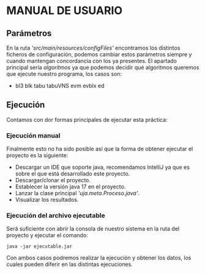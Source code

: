 # MANUAL DE USUARIO

## Parámetros

En la ruta _'src/main/resources/configFiles'_ encontramos los distintos ficheros de configuración, podemos cambiar estos parámetros siempre y cuando mantengan concordancia con los ya presentes. El apartado principal sería _algoritmos_ ya que podemos decidir qué algoritmos queremos que ejecute nuestro programa, los casos son:
- bl3 blk tabu tabuVNS evm evblx ed

## Ejecución

Contamos con dor formas principales de ejecutar esta práctica:

### Ejecución manual

Finalmente esto no ha sido posible así que la forma de obtener ejecutar el proyecto es la siguiente:

- Descargar un IDE que soporte java, recomendamos IntelliJ ya que es sobre el que 
  está desarrollado este proyecto.
- Descargar/clonar el proyecto.
- Establecer la versión java 17 en el proyecto.
- Lanzar la clase principal _'uja.meta.Proceso.java'_.
- Visualizar los resultados.

### Ejecución del archivo ejecutable

Será suficiente con abrir la consola de nuestro sistema en la ruta del proyecto y ejecutar el comando:

``
java -jar ejecutable.jar
``

Con ambos casos podremos realizar la ejecución y obtener los datos, los cuales pueden diferir en las distintas ejecuciones.
